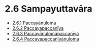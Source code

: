 # 2.6 Sampayuttavāra

* [2.6.1 Paccayānuloma](2.6/2.6.1.md)
* [2.6.2 Paccayapaccanīya](2.6/2.6.2.md)
* [2.6.3 Paccayānulomapaccanīya](2.6/2.6.3.md)
* [2.6.4 Paccayapaccanīyānuloma](2.6/2.6.4.md)
